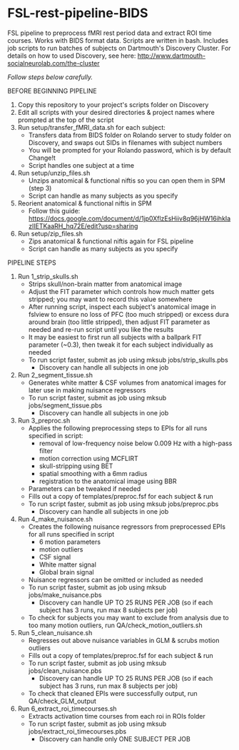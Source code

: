 # FSL-rest-pipeline-BIDS
FSL pipeline to preprocess fMRI rest period data and extract ROI time courses. Works with BIDS format data. Scripts are written in bash. Includes job scripts to run batches of subjects on Dartmouth's Discovery Cluster. For details on how to used Discovery, see here: http://www.dartmouth-socialneurolab.com/the-cluster

*Follow steps below carefully.*

BEFORE BEGINNING PIPELINE
1. Copy this repository to your project's scripts folder on Discovery
2. Edit all scripts with your desired directories & project names where prompted at the top of the script
3. Run setup/transfer_fMRI_data.sh for each subject:
    * Transfers data from BIDS folder on Rolando server to study folder on Discovery, and swaps out SIDs in filenames with subject numbers
    * You will be prompted for your Rolando password, which is by default Change!t
    * Script handles one subject at a time
4. Run setup/unzip_files.sh
    * Unzips anatomical & functional niftis so you can open them in SPM (step 3)
    * Script can handle as many subjects as you specify
5. Reorient anatomical & functional niftis in SPM
    * Follow this guide: https://docs.google.com/document/d/1jp0XflzEsHiiv8q96jHW16ihkIazlIETKaaRH_hq72E/edit?usp=sharing
6. Run setup/zip_files.sh
    * Zips anatomical & functional niftis again for FSL pipeline
    * Script can handle as many subjects as you specify


PIPELINE STEPS
1. Run 1_strip_skulls.sh
    * Strips skull/non-brain matter from anatomical image
    * Adjust the FIT parameter which controls how much matter gets stripped; you may want to record this value somewhere
    * After running script, inspect each subject's anatomical image in fslview to ensure no loss of PFC (too much stripped) or excess dura around brain (too little stripped), then adjust FIT parameter as needed and re-run script until you like the results
     * It may be easiest to first run all subjects with a ballpark FIT parameter (~0.3), then tweak it for each subject individually as needed
    * To run script faster, submit as job using mksub jobs/strip_skulls.pbs
      * Discovery can handle all subjects in one job
2. Run 2_segment_tissue.sh
    * Generates white matter & CSF volumes from anatomical images for later use in making nuisance regressors
    * To run script faster, submit as job using mksub jobs/segment_tissue.pbs
      * Discovery can handle all subjects in one job
3. Run 3_preproc.sh
    * Applies the following preprocessing steps to EPIs for all runs specified in script:
      * removal of low-frequency noise below 0.009 Hz with a high-pass filter
      * motion correction using MCFLIRT
      * skull-stripping using BET
      * spatial smoothing with a 6mm radius
      * registration to the anatomical image using BBR
    * Parameters can be tweaked if needed
    * Fills out a copy of templates/preproc.fsf for each subject & run
    * To run script faster, submit as job using mksub jobs/preproc.pbs
      * Discovery can handle all subjects in one job
4. Run 4_make_nuisance.sh
    * Creates the following nuisance regressors from preprocessed EPIs for all runs specified in script
      * 6 motion parameters
      * motion outliers
      * CSF signal
      * White matter signal
      * Global brain signal
    * Nuisance regressors can be omitted or included as needed
    * To run script faster, submit as job using mksub jobs/make_nuisance.pbs
      * Discovery can handle UP TO 25 RUNS PER JOB (so if each subject has 3 runs, run max 8 subjects per job)
    * To check for subjects you may want to exclude from analysis due to too many motion outliers, run QA/check_motion_outliers.sh
5. Run 5_clean_nuisance.sh
    * Regresses out above nuisance variables in GLM & scrubs motion outliers
    * Fills out a copy of templates/preproc.fsf for each subject & run
    * To run script faster, submit as job using mksub jobs/clean_nuisance.pbs
      * Discovery can handle UP TO 25 RUNS PER JOB (so if each subject has 3 runs, run max 8 subjects per job)
    * To check that cleaned EPIs were successfully output, run QA/check_GLM_output
6. Run 6_extract_roi_timecourses.sh
    * Extracts activation time courses from each roi in ROIs folder
    * To run script faster, submit as job using mksub jobs/extract_roi_timecourses.pbs
      * Discovery can handle only ONE SUBJECT PER JOB
